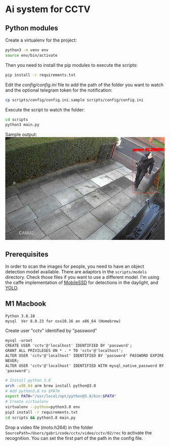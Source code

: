 # Ai system for CCTV

## Python modules

Create a virtualenv for the project:

```bash
python3 -m venv env
source env/bin/activate
```

Then you need to install the pip modules to execute the scripts:

```bash
pip install -r requirements.txt
```

Edit the *config/config.ini* file to add the path of the folder you want to watch and the optional telegram token for the notification:

```bash
cp scripts/config/config.ini.sample scripts/config/config.ini
```

Execute the script to watch the folder:

```bash
cd scripts
python3 main.py
```

Sample output:
![Sample image](sample.jpeg)

## Prerequisites

In order to scan the images for people, you need to have an object detection model available. There are adaptors in the `scripts/models` directory. Check those files if you want to use a different model. I'm using the caffe implementation of [MobileSSD](https://github.com/chuanqi305/MobileNet-SSD) for detections in the daylight, and [YOLO](https://pjreddie.com/darknet/yolo/).

## M1 Macbook

```
Python 3.8.10
mysql  Ver 8.0.23 for osx10.16 on x86_64 (Homebrew)
```

Create user "cctv" identified by "password"

```
mysql -uroot
CREATE USER 'cctv'@'localhost' IDENTIFIED BY 'password';
GRANT ALL PRIVILEGES ON * . * TO 'cctv'@'localhost';
ALTER USER 'cctv'@'localhost' IDENTIFIED BY 'password' PASSWORD EXPIRE NEVER;
ALTER USER 'cctv'@'localhost' IDENTIFIED WITH mysql_native_password BY 'password';

```

```bash
# Install python 3.8
arch -x86_64 arm brew install python@3.8
# Add python3.8 to $PATH
export PATH="/usr/local/opt/python@3.8/bin:$PATH"
# Create virtualenv
virtualenv --python=python3.8 env
pip3 install -r requirements.txt
cd scripts && python3.8 main.py
```

Drop a video file (moto.h264) in the folder `SourcePath=/Users/gabri/code/cctv/video/cctv/02/rec` to activate the recognition.
You can set the first part of the path in the config file.
